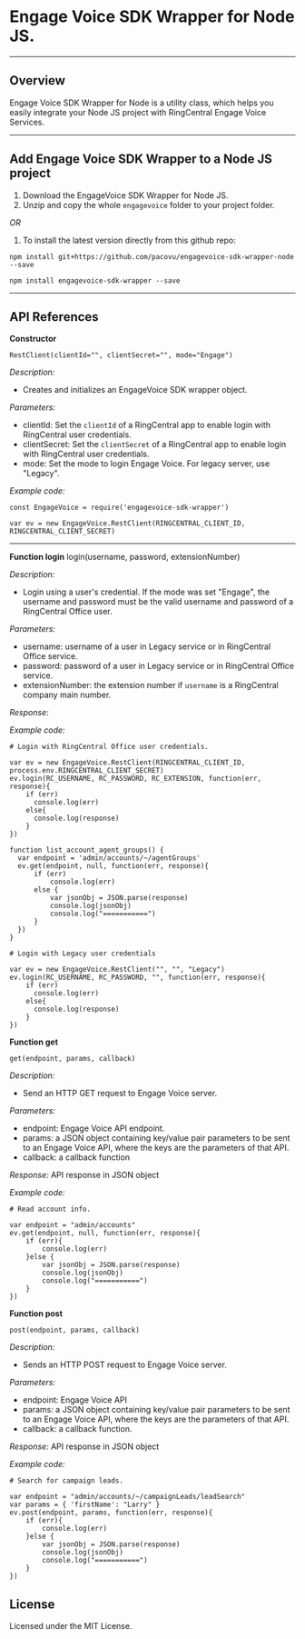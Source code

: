 # Engage Voice SDK Wrapper for Node JS.

----
## Overview
Engage Voice SDK Wrapper for Node is a utility class, which helps you easily integrate your Node JS project with RingCentral Engage Voice Services.

----
## Add Engage Voice SDK Wrapper to a Node JS project
1. Download the EngageVoice SDK Wrapper for Node JS.
2. Unzip and copy the whole `engagevoice` folder to your project folder.

*OR*

1. To install the latest version directly from this github repo:
```
npm install git+https://github.com/pacovu/engagevoice-sdk-wrapper-node --save

npm install engagevoice-sdk-wrapper --save
```

----
## API References
**Constructor**
```
RestClient(clientId="", clientSecret="", mode="Engage")
```

*Description:*
* Creates and initializes an EngageVoice SDK wrapper object.

*Parameters:*
* clientId: Set the `clientId` of a RingCentral app to enable login with RingCentral user credentials.
* clientSecret: Set the `clientSecret` of a RingCentral app to enable login with RingCentral user credentials.
* mode: Set the mode to login Engage Voice. For legacy server, use "Legacy".

*Example code:*
```
const EngageVoice = require('engagevoice-sdk-wrapper')

var ev = new EngageVoice.RestClient(RINGCENTRAL_CLIENT_ID, RINGCENTRAL_CLIENT_SECRET)
```
----
**Function login**
    login(username, password, extensionNumber)

*Description:*
* Login using a user's credential. If the mode was set "Engage", the username and password must be the valid username and password of a RingCentral Office user.

*Parameters:*
* username: username of a user in Legacy service or in RingCentral Office service.
* password: password of a user in Legacy service or in RingCentral Office service.
* extensionNumber: the extension number if `username` is a RingCentral company main number.

*Response:*


*Example code:*
```
# Login with RingCentral Office user credentials.

var ev = new EngageVoice.RestClient(RINGCENTRAL_CLIENT_ID, process.env.RINGCENTRAL_CLIENT_SECRET)
ev.login(RC_USERNAME, RC_PASSWORD, RC_EXTENSION, function(err, response){
    if (err)
      console.log(err)
    else{
      console.log(response)
    }
})

function list_account_agent_groups() {
  var endpoint = 'admin/accounts/~/agentGroups'
  ev.get(endpoint, null, function(err, response){
      if (err)
          console.log(err)
      else {
          var jsonObj = JSON.parse(response)
          console.log(jsonObj)
          console.log("===========")
      }
  })
}

# Login with Legacy user credentials

var ev = new EngageVoice.RestClient("", "", "Legacy")
ev.login(RC_USERNAME, RC_PASSWORD, "", function(err, response){
    if (err)
      console.log(err)
    else{
      console.log(response)
    }
})

```

**Function get**
```
get(endpoint, params, callback)
```
*Description:*
* Send an HTTP GET request to Engage Voice server.

*Parameters:*
* endpoint: Engage Voice API endpoint.
* params: a JSON object containing key/value pair parameters to be sent to an Engage Voice API, where the keys are the parameters of that API.
* callback: a callback function

*Response:*
API response in JSON object

*Example code:*
```
# Read account info.

var endpoint = "admin/accounts"
ev.get(endpoint, null, function(err, response){
    if (err){
        console.log(err)
    }else {
        var jsonObj = JSON.parse(response)
        console.log(jsonObj)
        console.log("===========")
    }
})
```

**Function post**
```
post(endpoint, params, callback)
```
*Description:*
* Sends an HTTP POST request to Engage Voice server.

*Parameters:*
* endpoint: Engage Voice API
* params: a JSON object containing key/value pair parameters to be sent to an Engage Voice API, where the keys are the parameters of that API.
* callback: a callback function.

*Response:*
API response in JSON object

*Example code:*

```
# Search for campaign leads.

var endpoint = "admin/accounts/~/campaignLeads/leadSearch"
var params = { 'firstName': "Larry" }
ev.post(endpoint, params, function(err, response){
    if (err){
        console.log(err)
    }else {
        var jsonObj = JSON.parse(response)
        console.log(jsonObj)
        console.log("===========")
    }
})
```
## License
Licensed under the MIT License.
